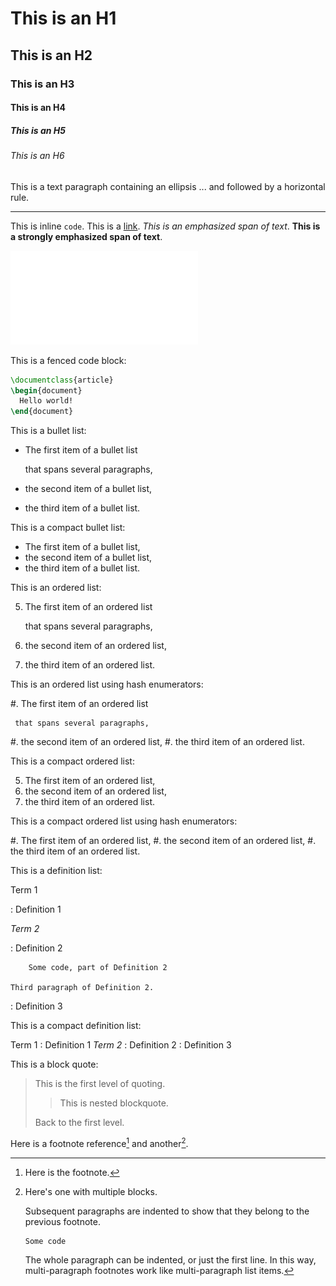 This is an H1
=============

This is an H2
-------------

### This is an H3
#### This is an H4
##### This is an H5
###### This is an H6

This is a text paragraph containing an ellipsis ... and followed by a horizontal rule.

***

This is inline `code`. This is a [link](http://google.cz "Google").  _This is an *emphasized* span of text_. __This is a **strongly emphasized** span of text__.

  ![tux](tux.pdf "Tux by Larry Ewing <lewing@isc.tamu.edu> (created in GIMP)")

This is a fenced code block:

``` latex
\documentclass{article}
\begin{document}
  Hello world!
\end{document}
```

This is a bullet list:

  * The first item of a bullet list

    that spans several paragraphs,
  * the second item of a bullet list,
  * the third item of a bullet list.

This is a compact bullet list:

  * The first item of a bullet list,
  * the second item of a bullet list,
  * the third item of a bullet list.

This is an ordered list:

  5. The first item of an ordered list

     that spans several paragraphs,
  6. the second item of an ordered list,
  7. the third item of an ordered list.

This is an ordered list using hash enumerators:

  #. The first item of an ordered list

     that spans several paragraphs,
  #. the second item of an ordered list,
  #. the third item of an ordered list.

This is a compact ordered list:

  5. The first item of an ordered list,
  6. the second item of an ordered list,
  7. the third item of an ordered list.

This is a compact ordered list using hash enumerators:

  #. The first item of an ordered list,
  #. the second item of an ordered list,
  #. the third item of an ordered list.

This is a definition list:

Term 1

:   Definition 1

*Term 2*

:   Definition 2
    
        Some code, part of Definition 2
    
    Third paragraph of Definition 2.

:   Definition 3

This is a compact definition list:

Term 1
:   Definition 1
*Term 2*
:   Definition 2
:   Definition 3

This is a block quote:

> This is the first level of quoting.
>
> > This is nested blockquote.
>
> Back to the first level.

Here is a footnote reference[^1] and another[^longnote].
  
[^1]: Here is the footnote.

[^longnote]: Here's one with multiple blocks.
  
    Subsequent paragraphs are indented to show that they
belong to the previous footnote.
  
        Some code

    The whole paragraph can be indented, or just the first
    line.  In this way, multi-paragraph footnotes work like
    multi-paragraph list items.
